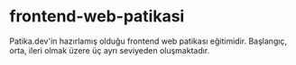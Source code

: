 # frontend-web-patikasi

Patika.dev'in hazırlamış olduğu frontend web patikası eğitimidir. Başlangıç, orta, ileri olmak üzere üç ayrı seviyeden oluşmaktadır.
